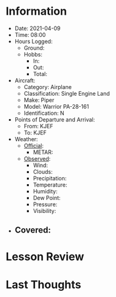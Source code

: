# Information
- Date: 2021-04-09
- Time: 08:00
- Hours Logged:
	- Ground:
	- Hobbs:
		- In:
		- Out:
		- Total:
- Aircraft:
	- Category: Airplane
	- Classification: Single Engine Land
	- Make: Piper
	- Model: Warrior PA-28-161
	- Identification: N
- Points of Departure and Arrival:
	- From: KJEF
	- To: KJEF
- Weather:
	- [Official](http://aviationwxchartsarchive.com/product/metar):
		- METAR: 
	- [Observed](https://www.wunderground.com/history/daily/us/mo/columbia/KJEF/):
		- Wind: 
		- Clouds: 
		- Precipitation: 
		- Temperature: 
		- Humidity: 
		- Dew Point: 
		- Pressure: 
		- Visibility: 
- Covered:
	- 
# Lesson Review

# Last Thoughts
